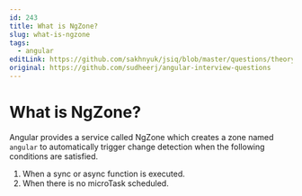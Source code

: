 ```yaml
---
id: 243
title: What is NgZone?
slug: what-is-ngzone
tags:
  - angular
editLink: https://github.com/sakhnyuk/jsiq/blob/master/questions/theory/angular/243.md
original: https://github.com/sudheerj/angular-interview-questions
---
```


# What is NgZone?

Angular provides a service called NgZone which creates a zone named `angular` to automatically trigger change detection when the following conditions are satisfied.

1. When a sync or async function is executed.
2. When there is no microTask scheduled.